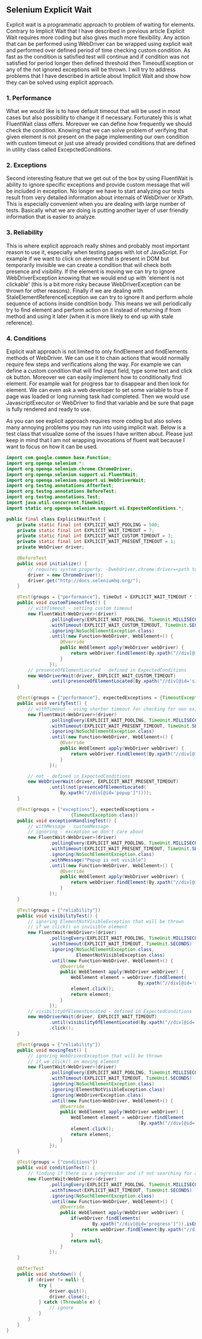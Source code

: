 ## Selenium Explicit Wait

Explicit wait is a programmatic approach to problem of waiting for elements. 
Contrary to Implicit Wait that I have described in previous article Explicit Wait 
requires more coding but also gives much more flexibility. Any action that can be 
performed using WebDriver can be wrapped using explicit wait and performed over 
defined period of time checking custom condition. As fast as the condition is 
satisfied test will continue and if condition was not satisfied for period longer 
then defined threshold then TimeoutException or any of the not ignored exceptions 
will be thrown. I will try to address problems that I have described in article 
about Implicit Wait and show how they can be solved using explicit approach.

### 1. Performance
What we would like is to have default timeout that will be used in most cases but 
also possibility to change it if necessary. Fortunately this is what FluentWait 
class offers. Moreover we can define how frequently we should check the condition. 
Knowing that we can solve problem of verifying that given element is not present 
on the page implementing our own condition with custom timeout or just use already 
provided conditions that are defined in utility class called ExcepctedConditions.

### 2. Exceptions
Second interesting feature that we get out of the box by using FluentWait is 
ability to ignore specific exceptions and provide custom message that will be 
included in exception. No longer we have to start analyzing our tests result from 
very detailed information about internals of WebDriver or XPath. This is especially 
convenient when you are dealing with large number of tests. Basically what we are 
doing is putting another layer of user friendly information that is easier to analyze.

### 3. Reliability
This is where explicit approach really shines and probably most important reason to 
use it, especially when testing pages with lot of JavaScript. For example if we want 
to click on element that is present in DOM but temporarily invisible we can create a 
condition that will check both presence and visibility. If the element is moving we 
can try to ignore WebDriverException knowing that we would end up with 'element is 
not clickable' (this is a bit more risky because WebDriverException can be thrown 
for other reasons). Finally if we are dealing with StaleElementReferenceException 
we can try to ignore it and perform whole sequence of actions inside condition body. 
This means we will periodically try to find element and perform action on it instead 
of returning if from method and using it later (when it is more likely to end up 
with stale reference).

### 4. Conditions
Explicit wait approach is not limited to only findElement and findElements methods 
of WebDriver. We can use it to chain actions that would normally require few steps 
and verifications along the way. For example we can define a custom condition that 
will find input field, type some text and click ok button. Moreover we can easily 
implement how to conditionally find element. For example wait for progress bar to 
disappear and then look for element. We can even ask a web developer to set some 
variable to true if page was loaded or long running task had completed. Then we would 
use JavascriptExecutor or WebDriver to find that variable and be sure that page is 
fully rendered and ready to use.

As you can see explicit approach requires more coding but also solves many annoying 
problems you may run into using implicit wait. Below is a test class that visualize 
some of the issues I have written about. Please just keep in mind that I am not 
wrapping invocations of fluent wait because I want to focus on how it can be used.

```java
import com.google.common.base.Function;
import org.openqa.selenium.*;
import org.openqa.selenium.chrome.ChromeDriver;
import org.openqa.selenium.support.ui.FluentWait;
import org.openqa.selenium.support.ui.WebDriverWait;
import org.testng.annotations.AfterTest;
import org.testng.annotations.BeforeTest;
import org.testng.annotations.Test;
import java.util.concurrent.TimeUnit;
import static org.openqa.selenium.support.ui.ExpectedConditions.*;

public final class ExplicitWaitTest {
    private static final int EXPLICIT_WAIT_POOLING = 500;
    private static final int EXPLICIT_WAIT_TIMEOUT = 7;
    private static final int EXPLICIT_WAIT_CUSTOM_TIMEOUT = 3;
    private static final int EXPLICIT_WAIT_PRESENT_TIMEOUT = 1;
    private WebDriver driver;

    @BeforeTest
    public void initialize() {
        // requires system property: -Dwebdriver.chrome.driver=<path to chromedriver.exe>
        driver = new ChromeDriver(); 
        driver.get("http://docs.seleniumhq.org/");
    }

    @Test(groups = {"performance"}, timeOut = EXPLICIT_WAIT_TIMEOUT * 1000)
    public void customTimeoutTest() {
        // withTimeout - setting custom timeout
        new FluentWait<WebDriver>(driver)
                .pollingEvery(EXPLICIT_WAIT_POOLING, TimeUnit.MILLISECONDS)
                .withTimeout(EXPLICIT_WAIT_CUSTOM_TIMEOUT, TimeUnit.SECONDS)
                .ignoring(NoSuchElementException.class)
                .until(new Function<WebDriver, WebElement>() {
                    @Override
                    public WebElement apply(WebDriver webDriver) {
                        return webDriver.findElement(By.xpath("//div[@id='sidebar']"));
                    }
                });
        // presenceOfElementLocated - defined in ExpectedConditions
        new WebDriverWait(driver, EXPLICIT_WAIT_CUSTOM_TIMEOUT)
                .until(presenceOfElementLocated(By.xpath("//div[@id='sidebar']")));
    }

    @Test(groups = {"performance"}, expectedExceptions = {TimeoutException.class})
    public void verifyTest() {
        // withTimeout - using shorter timeout for checking for non existing elements
        new FluentWait<WebDriver>(driver)
                .pollingEvery(EXPLICIT_WAIT_POOLING, TimeUnit.MILLISECONDS)
                .withTimeout(EXPLICIT_WAIT_PRESENT_TIMEOUT, TimeUnit.SECONDS)
                .ignoring(NoSuchElementException.class)
                .until(new Function<WebDriver, WebElement>() {
                    @Override
                    public WebElement apply(WebDriver webDriver) {
                        return webDriver.findElement(By.xpath("//div[@id='popup']"));
                    }
                });

        // not - defined in ExpectedConditions
        new WebDriverWait(driver, EXPLICIT_WAIT_PRESENT_TIMEOUT)
                .until(not(presenceOfElementLocated(
                    By.xpath("//div[@id='popup']"))));
    }

    @Test(groups = {"exceptions"}, expectedExceptions = 
                        {TimeoutException.class})
    public void exceptionHandlingTest() {
        // withMessage - customMessage
        // ignoring - exception we don't care about
        new FluentWait<WebDriver>(driver)
                .pollingEvery(EXPLICIT_WAIT_POOLING, TimeUnit.MILLISECONDS)
                .withTimeout(EXPLICIT_WAIT_PRESENT_TIMEOUT, TimeUnit.SECONDS)
                .ignoring(NoSuchElementException.class)
                .withMessage("Popup is not visible")
                .until(new Function<WebDriver, WebElement>() {
                    @Override
                    public WebElement apply(WebDriver webDriver) {
                        return webDriver.findElement(By.xpath("//div[@id='popup']"));
                    }
                });
    }

    @Test(groups = {"reliability"})
    public void visibilityTest() {
        // ignoring ElementNotVisibleException that will be thrown 
        // if we click() on invisible element
        new FluentWait<WebDriver>(driver)
                .pollingEvery(EXPLICIT_WAIT_POOLING, TimeUnit.MILLISECONDS)
                .withTimeout(EXPLICIT_WAIT_TIMEOUT, TimeUnit.SECONDS)
                .ignoring(NoSuchElementException.class, 
                          ElementNotVisibleException.class)
                .until(new Function<WebDriver, WebElement>() {
                    @Override
                    public WebElement apply(WebDriver webDriver) {
                        WebElement element = webDriver.findElement(
                                                 By.xpath("//div[@id='sidebar']"));
                        element.click();
                        return element;
                    }
                });
        // visibilityOfElementLocated - defined in ExpectedConditions
        new WebDriverWait(driver, EXPLICIT_WAIT_TIMEOUT)
                .until(visibilityOfElementLocated(By.xpath("//div[@id='sidebar']")))
                .click();
    }

    @Test(groups = {"reliability"})
    public void movingTest() {
        // ignoring WebDriverException that will be thrown 
        // if we click() on moving element
        new FluentWait<WebDriver>(driver)
                .pollingEvery(EXPLICIT_WAIT_POOLING, TimeUnit.MILLISECONDS)
                .withTimeout(EXPLICIT_WAIT_TIMEOUT, TimeUnit.SECONDS)
                .ignoring(NoSuchElementException.class)
                .ignoring(ElementNotVisibleException.class)
                .ignoring(WebDriverException.class)
                .until(new Function<WebDriver, WebElement>() {
                    @Override
                    public WebElement apply(WebDriver webDriver) {
                        WebElement element = webDriver.findElement
                                                 (By.xpath("//div[@id='sidebar']"));
                        element.click();
                        return element;
                    }
                });
    }

    @Test(groups = {"conditions"})
    public void conditionTest() {
        // finding if there is a progressbar and if not searching for another element
        new FluentWait<WebDriver>(driver)
                .pollingEvery(EXPLICIT_WAIT_POOLING, TimeUnit.MILLISECONDS)
                .withTimeout(EXPLICIT_WAIT_TIMEOUT, TimeUnit.SECONDS)
                .ignoring(NoSuchElementException.class)
                .until(new Function<WebDriver, WebElement>() {
                    @Override
                    public WebElement apply(WebDriver webDriver) {
                        if(webDriver.findElements(
                                By.xpath("//div[@id='progress']")).isEmpty()) {
                            return webDriver.findElement(By.xpath("//div[@id='sidebar']"));
                        }
                        return null;
                    }
                });
    }

    @AfterTest
    public void shutdown() {
        if (driver != null) {
            try {
                driver.quit();
                driver.close();
            } catch (Throwable e) {
                // ignore
            }
        }
    }
}
```
